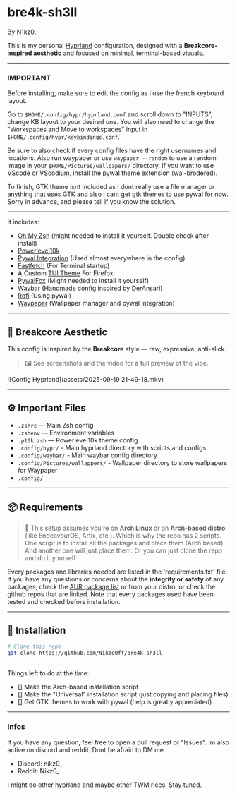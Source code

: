 # bre4k-sh3ll
By N1kz0.


This is my personal [Hyprland](https://github.com/hyprwm/Hyprland) configuration, designed with a **Breakcore-inspired aesthetic** and focused on minimal, terminal-based visuals.

---

### **IMPORTANT**
Before installing, make sure to edit the config as i use the french keyboard layout.

Go to `$HOME/.config/hypr/hyprland.conf` and scroll down to "INPUTS", change KB layout to your desired one. You will also need to change the "Workspaces and Move to workspaces" input in `$HOME/.config/hypr/keybindings.conf`.

Be sure to also check if every config files have the right usernames and locations. Also run waypaper or use `waypaper --random` to use a random image in your `$HOME/Pictures/wallpapers/` directory. If you want to use VScode or VScodium, install the pywal theme extension (wal-brodered).

To finish, GTK theme isnt included as I dont really use a file manager or anything that uses GTK and also i cant get gtk themes to use pywal for now. Sorry in advance, and please tell if you know the solution.

---

It includes:

- [Oh My Zsh](https://ohmyz.sh/) (might needed to install it yourself. Double check after install)
- [Powerlevel10k](https://github.com/romkatv/powerlevel10k)
- [Pywal Integration](https://github.com/dylanaraps/pywal) (Used almost everywhere in the config)
- [Fastfetch](https://github.com/fastfetch-cli/fastfetch) (For Terminal startup)
- A Custom [TUI Theme](https://github.com/adriankarlen/textfox) For Firefox
- [PywalFox](https://addons.mozilla.org/en-US/firefox/addon/pywalfox/) (Might needed to install it yourself)
- [Waybar](https://github.com/Alexays/Waybar) (Handmade config inspired by [DerAnsari](https://github.com/DerAnsari/hyprland-dots/tree/main/waybar))
- [Rofi](https://github.com/davatorium/rofi) (Using pywal)
- [Waypaper](https://github.com/anufrievroman/waypaper) (Wallpaper manager and pywal integration)

---

## 🎨 Breakcore Aesthetic

This config is inspired by the **Breakcore** style — raw, expressive, anti-slick.  
> 🖼️ See screenshots and the video for a full preview of the vibe.  

![Config Hyprland](assets/2025-09-19 21-49-18.mkv)

---

## ⚙️ Important Files

- `.zshrc` — Main Zsh config
- `.zshenv` — Environment variables
- `.p10k.zsh` — Powerlevel10k theme config
- `.config/hypr/` - Main hyprland directory with scripts and configs
- `.config/waybar/` - Main waybar config directory
- `.config/Pictures/wallappers/` - Wallpaper directory to store wallpapers for Waypaper
- `.config/`

---

## 📦 Requirements

> 🐧 This setup assumes you're on **Arch Linux** or an **Arch-based distro** (like EndeavourOS, Artix, etc.). Which is why the repo has 2 scripts. One script is to install all the packages and place them (Arch based). And another one will just place them.
Or you can just clone the repo and do it yourself

Every packages and libraries needed are listed in the 'requirements.txt' file. If you have any questions or concerns about the **integrity or safety** of any packages, check the [AUR package list](https://aur.archlinux.org/packages) or from your distro, or check the github repos that are linked. 
Note that every packages used have been tested and checked before installation.

---

## 🚀 Installation

```bash
# Clone this repo
git clone https://github.com/NikzoOff/bre4k-sh3ll

```
---

Things left to do at the time:
- [] Make the Arch-based installation script
- [] Make the "Universal" installation script (just copying and placing files)
- [] Get GTK themes to work with pywal (help is greatly appreciated)

---

### Infos

If you have any question, feel free to open a pull request or "Issues". 
Im also active on discord and reddit. Dont be afraid to DM me.
- Discord: nikz0_
- Reddit: Nikz0_

I might do other hyprland and maybe other TWM rices. Stay tuned.
